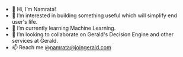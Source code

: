 - 👋 Hi, I’m Namrata!
- 👀 I’m interested in building something useful which will simplify end user's life.
- 🌱 I’m currently learning Machine Learning.
- 💞️ I’m looking to collaborate on Gerald's Decision Engine and other services at Gerald.
- 📫 Reach me @namrata@joingerald.com

<!---
namratabafn/namratabafn is a ✨ special ✨ repository because its `README.md` (this file) appears on your GitHub profile.
You can click the Preview link to take a look at your changes.
--->
